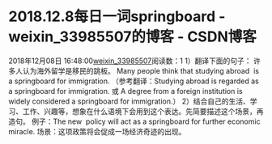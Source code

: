 # 2018.12.8每日一词springboard - weixin_33985507的博客 - CSDN博客
2018年12月08日 16:48:00[weixin_33985507](https://me.csdn.net/weixin_33985507)阅读数：1
1）翻译下面的句子： 
许多人认为海外留学是移民的跳板。 
Many people think that studying abroad  is a springboard for immigration.
（参考翻译：Studying abroad is regarded as a springboard for immigration. 或 A degree from a foreign institution is widely considered a springboard for immigration.） 
2）结合自己的生活、学习、工作、兴趣等，想象在什么语境下会用到这个表达。先简要描述这个场景，再造句。 
例子：The new  policy will act as a springboard for further economic miracle.
场景：这项政策将会促成一场经济奇迹的出现。
